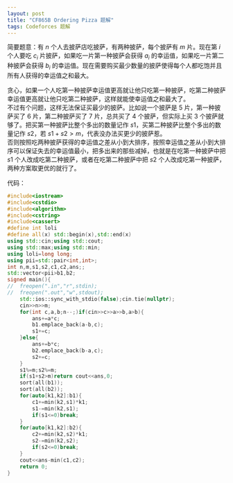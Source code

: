```yaml
---
layout: post
title: "CF865B Ordering Pizza 题解"
tags: Codeforces 题解
---
```


简要题意：有 $n$ 个人去披萨店吃披萨，有两种披萨，每个披萨有 $m$ 片。现在第 $i$ 个人要吃 $c_i$ 片披萨，如果吃一片第一种披萨会获得 $a_i$ 的幸运值，如果吃一片第二种披萨会获得 $b_i$ 的幸运值。现在需要购买最少数量的披萨使得每个人都吃饱并且所有人获得的幸运值之和最大。

贪心，如果一个人吃第一种披萨幸运值更高就让他只吃第一种披萨，吃第二种披萨幸运值更高就让他只吃第二种披萨，这样就能使幸运值之和最大了。  
不过有个问题，这样无法保证买最少的披萨。比如说一个披萨是 $5$ 片，第一种披萨买了 $6$ 片，第二种披萨买了 $7$ 片，总共买了 $4$ 个披萨，但实际上买 $3$ 个披萨就够了。把买第一种披萨比整个多出的数量记作 $s1$，买第二种披萨比整个多出的数量记作 $s2$，若 $s1+s2>m$，代表没办法买更少的披萨惹。  
否则按照吃两种披萨获得的幸运值之差从小到大排序，按照幸运值之差从小到大排序可以保证失去的幸运值最小，把多出来的那些减掉，也就是在吃第一种披萨中把 $s1$ 个人改成吃第二种披萨，或者在吃第二种披萨中把 $s2$ 个人改成吃第一种披萨，两种方案取更优的就行了。

代码：
```cpp
#include<iostream>
#include<cstdio>
#include<algorithm>
#include<cstring>
#include<cassert>
#define int loli
#define all(x) std::begin(x),std::end(x)
using std::cin;using std::cout;
using std::max;using std::min;
using loli=long long;
using pii=std::pair<int,int>;
int n,m,s1,s2,c1,c2,ans;;
std::vector<pii>b1,b2;
signed main(){
//	freopen(".in","r",stdin);
//	freopen(".out","w",stdout);
	std::ios::sync_with_stdio(false);cin.tie(nullptr);
	cin>>n>>m;
	for(int c,a,b;n--;)if(cin>>c>>a>>b,a>b){
		ans+=a*c;
		b1.emplace_back(a-b,c);
		s1+=c;
	}else{
		ans+=b*c;
		b2.emplace_back(b-a,c);
		s2+=c;
	}
	s1%=m;s2%=m;
	if(s1+s2>m)return cout<<ans,0;
	sort(all(b1));
	sort(all(b2));
	for(auto[k1,k2]:b1){
		c1+=min(k2,s1)*k1;
		s1-=min(k2,s1);
		if(s1<=0)break;
	}
	for(auto[k1,k2]:b2){
		c2+=min(k2,s2)*k1;
		s2-=min(k2,s2);
		if(s2<=0)break;
	}
	cout<<ans-min(c1,c2);
	return 0;
}
```